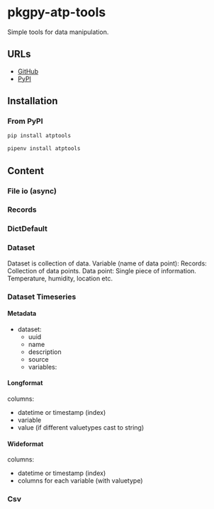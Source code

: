 # pkgpy-atp-tools

Simple tools for data manipulation.

## URLs

- [GitHub](https://github.com/atp-things/pkgpy-atp-tools)
- [PyPI](https://pypi.org/project/atptools/)

## Installation

### From PyPI

```bash
pip install atptools
```

```bash
pipenv install atptools
```

## Content

### File io (async)

### Records

### DictDefault

### Dataset

Dataset is collection of data.
Variable (name of data point):
Records: Collection of data points.
Data point: Single piece of information. Temperature, humidity, location etc.

### Dataset Timeseries

#### Metadata

- dataset:
  - uuid
  - name
  - description
  - source
  - variables:

#### Longformat

columns:

- datetime or timestamp (index)
- variable
- value (if different valuetypes cast to string)

#### Wideformat

columns:

- datetime or timestamp (index)
- columns for each variable (with valuetype)

### Csv
